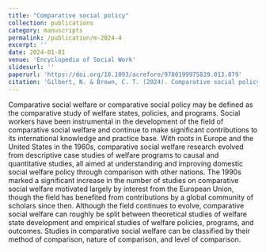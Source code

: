 ```yaml
---
title: "Comparative social policy"
collection: publications
category: manuscripts
permalink: /publication/m-2024-4
excerpt: ''
date: 2024-01-01
venue: 'Encyclopedia of Social Work'
slidesurl: ''
paperurl: 'https://doi.org/10.1093/acrefore/9780199975839.013.879'
citation: 'Gilbert, N. & Brown, C. T. (2024). Comparative social policy. Encyclopedia of Social Work. https://doi.org/10.1093/acrefore/9780199975839.013.879.'
---
```


Comparative social welfare or comparative social policy may be defined as the comparative study of welfare states, policies, and programs. Social workers have been instrumental in the development of the field of comparative social welfare and continue to make significant contributions to its international knowledge and practice base. With roots in Europe and the United States in the 1960s, comparative social welfare research evolved from descriptive case studies of welfare programs to causal and quantitative studies, all aimed at understanding and improving domestic social welfare policy through comparison with other nations. The 1990s marked a significant increase in the number of studies on comparative social welfare motivated largely by interest from the European Union, though the field has benefited from contributions by a global community of scholars since then. Although the field continues to evolve, comparative social welfare can roughly be split between theoretical studies of welfare state development and empirical studies of welfare policies, programs, and outcomes. Studies in comparative social welfare can be classified by their method of comparison, nature of comparison, and level of comparison.

